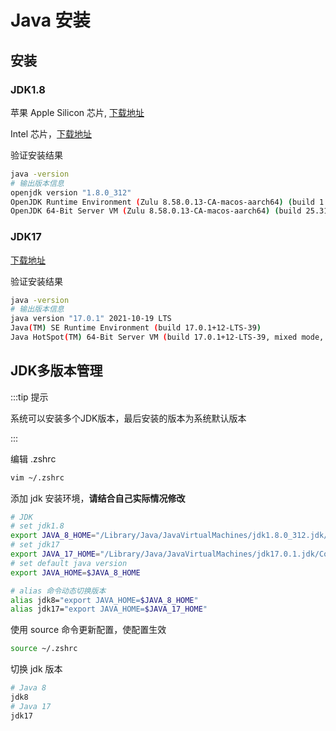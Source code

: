 # Java 安装

## 安装

### JDK1.8

苹果 Apple Silicon 芯片, [下载地址](https://cdn.azul.com/zulu/bin/zulu8.58.0.13-ca-jdk8.0.312-macosx_x64.dmg)

Intel 芯片，[下载地址](https://www.oracle.com/java/technologies/downloads/#java8-mac)

验证安装结果

```bash
java -version
# 输出版本信息
openjdk version "1.8.0_312"
OpenJDK Runtime Environment (Zulu 8.58.0.13-CA-macos-aarch64) (build 1.8.0_312-b07)
OpenJDK 64-Bit Server VM (Zulu 8.58.0.13-CA-macos-aarch64) (build 25.312-b07, mixed mode)
```

### JDK17

[下载地址](https://www.oracle.com/java/technologies/downloads/#jdk17-mac)

验证安装结果

```bash
java -version
# 输出版本信息
java version "17.0.1" 2021-10-19 LTS
Java(TM) SE Runtime Environment (build 17.0.1+12-LTS-39)
Java HotSpot(TM) 64-Bit Server VM (build 17.0.1+12-LTS-39, mixed mode, sharing)
```



## JDK多版本管理

:::tip 提示

系统可以安装多个JDK版本，最后安装的版本为系统默认版本

:::

编辑 .zshrc

```bash
vim ~/.zshrc
```

添加 jdk 安装环境，**请结合自己实际情况修改**

```bash
# JDK
# set jdk1.8
export JAVA_8_HOME="/Library/Java/JavaVirtualMachines/jdk1.8.0_312.jdk/Contents/Home"
# set jdk17
export JAVA_17_HOME="/Library/Java/JavaVirtualMachines/jdk17.0.1.jdk/Contents/Home"
# set default java version
export JAVA_HOME=$JAVA_8_HOME

# alias 命令动态切换版本
alias jdk8="export JAVA_HOME=$JAVA_8_HOME"
alias jdk17="export JAVA_HOME=$JAVA_17_HOME"
```

使用 source 命令更新配置，使配置生效

```bash
source ~/.zshrc
```

切换 jdk 版本

```bash
# Java 8
jdk8
# Java 17
jdk17
```

